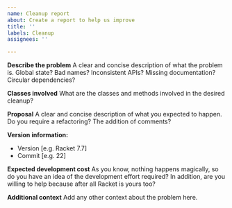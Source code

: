 ```yaml
---
name: Cleanup report
about: Create a report to help us improve
title: ''
labels: Cleanup
assignees: ''

---
```


**Describe the problem**
A clear and concise description of what the problem is.
Global state? Bad names? Inconsistent APIs? Missing documentation? Circular dependencies?

**Classes involved**
What are the classes and methods involved in the desired cleanup?

**Proposal**
A clear and concise description of what you expected to happen.
Do you require a refactoring? The addition of comments?

**Version information:**
 - Version [e.g. Racket 7.7]
 - Commit [e.g. 22]

**Expected development cost**
As you know, nothing happens magically, so do you have an idea of the development effort required? 
In addition, are you willing to help because after all Racket is yours too?

**Additional context**
Add any other context about the problem here.
